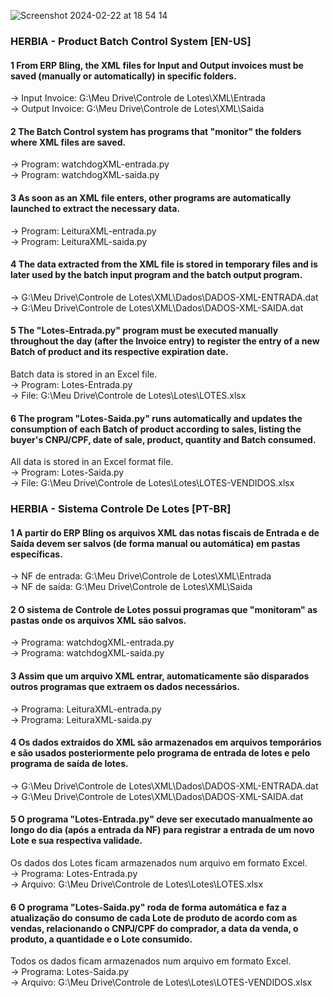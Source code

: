 
![Screenshot 2024-02-22 at 18 54 14](https://github.com/daltonhardt/ProductBatchControl/assets/61704761/73260248-5b7b-4d20-9867-74d139b8b21b)



### HERBIA - Product Batch Control System [EN-US]

#### 1 From ERP Bling, the XML files for Input and Output invoices must be saved (manually or automatically) in specific folders.<br>
→ Input Invoice: G:\Meu Drive\Controle de Lotes\XML\Entrada<br>
→ Output Invoice: G:\Meu Drive\Controle de Lotes\XML\Saida

#### 2 The Batch Control system has programs that "monitor" the folders where XML files are saved.<br>
→ Program: watchdogXML-entrada.py<br>
→ Program: watchdogXML-saida.py

#### 3 As soon as an XML file enters, other programs are automatically launched to extract the necessary data.<br>
→ Program: LeituraXML-entrada.py<br>
→ Program: LeituraXML-saida.py

#### 4 The data extracted from the XML file is stored in temporary files and is later used by the batch input program and the batch output program.<br>
→ G:\Meu Drive\Controle de Lotes\XML\Dados\DADOS-XML-ENTRADA.dat<br>
→ G:\Meu Drive\Controle de Lotes\\XML\Dados\DADOS-XML-SAIDA.dat

#### 5 The "Lotes-Entrada.py" program must be executed manually throughout the day (after the Invoice entry) to register the entry of a new Batch of product and its respective expiration date.<br>
Batch data is stored in an Excel file.<br>
→ Program: Lotes-Entrada.py<br>
→ File: G:\Meu Drive\Controle de Lotes\Lotes\LOTES.xlsx

#### 6 The program "Lotes-Saida.py"  runs automatically and updates the consumption of each Batch of product according to sales, listing the buyer's CNPJ/CPF, date of sale, product, quantity and Batch consumed.<br>
All data is stored in an Excel format file.<br>
→ Program: Lotes-Saida.py<br>
→ File: G:\Meu Drive\Controle de Lotes\Lotes\LOTES-VENDIDOS.xlsx




### HERBIA - Sistema Controle De Lotes [PT-BR]

#### 1 A partir do ERP Bling os arquivos XML das notas fiscais de Entrada e de Saída devem ser salvos (de forma manual ou automática) em pastas específicas.<br>
→ NF de entrada: G:\Meu Drive\Controle de Lotes\XML\Entrada<br>
→ NF de saída: G:\Meu Drive\Controle de Lotes\XML\Saida

#### 2 O sistema de Controle de Lotes possui programas que "monitoram" as pastas onde os arquivos XML são salvos.<br>
→ Programa: watchdogXML-entrada.py<br>
→ Programa: watchdogXML-saida.py

#### 3 Assim que um arquivo XML entrar, automaticamente são disparados outros programas que extraem os dados necessários.<br>
→ Programa: LeituraXML-entrada.py<br>
→ Programa: LeituraXML-saida.py

#### 4 Os dados extraídos do XML são armazenados em arquivos temporários e são usados posteriormente pelo programa de entrada de lotes e pelo programa de saída de lotes.<br>
→ G:\Meu Drive\Controle de Lotes\XML\Dados\DADOS-XML-ENTRADA.dat<br>
→ G:\Meu Drive\Controle de Lotes\\XML\Dados\DADOS-XML-SAIDA.dat

#### 5 O programa "Lotes-Entrada.py" deve ser executado manualmente ao longo do dia (após a entrada da NF) para registrar a entrada de um novo Lote e sua respectiva validade.<br>
Os dados dos Lotes ficam armazenados num arquivo em formato Excel.<br>
→ Programa: Lotes-Entrada.py<br>
→ Arquivo: G:\Meu Drive\Controle de Lotes\Lotes\LOTES.xlsx

#### 6 O programa "Lotes-Saida.py" roda de forma automática e faz a atualização do consumo de cada Lote de produto de acordo com as vendas, relacionando o CNPJ/CPF do comprador, a data da venda, o produto, a quantidade e o Lote consumido.<br>
Todos os dados ficam armazenados num arquivo em formato Excel.<br>
→ Programa: Lotes-Saida.py<br>
→ Arquivo: G:\Meu Drive\Controle de Lotes\Lotes\LOTES-VENDIDOS.xlsx
